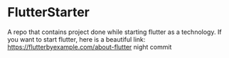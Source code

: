 # FlutterStarter

A repo that contains project done while starting flutter as a technology.
If you want to start flutter, here is a beautiful link: https://flutterbyexample.com/about-flutter
night commit 
